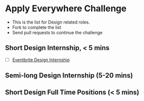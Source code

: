 # Apply Everywhere Challenge
- This is the list for Design related roles.
- Fork to complete the list
- Send pull requests to continue the challenge

## Short Design Internship, < 5 mins
- [ ] [Eventbrite Design Internship](https://jobs.lever.co/eventbrite/d134b205-04c9-4201-81e8-ec8c3b4f7094)

## Semi-long Design Internship (5-20 mins)

## Short Design Full Time Positions (< 5 mins)
